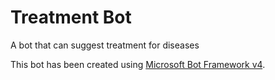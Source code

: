 # Treatment Bot
A bot that can suggest treatment for diseases

This bot has been created using [Microsoft Bot Framework v4][1].

[1]: https://dev.botframework.com
